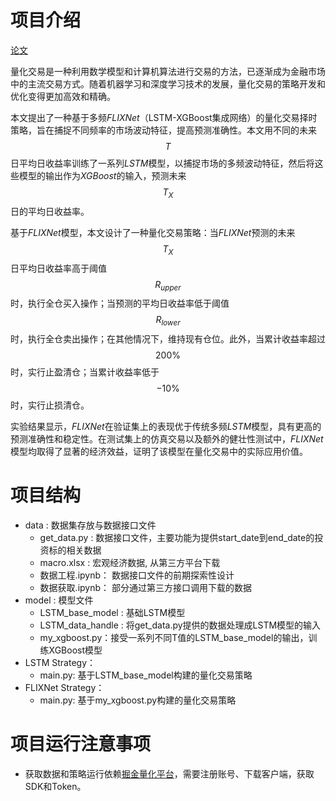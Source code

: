 # 项目介绍

[论文](https://github.com/Monsoon007/LSTM-XGBOOST/blob/master/%E8%AE%BA%E6%96%87.pdf)

量化交易是一种利用数学模型和计算机算法进行交易的方法，已逐渐成为金融市场中的主流交易方式。随着机器学习和深度学习技术的发展，量化交易的策略开发和优化变得更加高效和精确。

本文提出了一种基于多频*FLIXNet*（LSTM-XGBoost集成网络）的量化交易择时策略，旨在捕捉不同频率的市场波动特征，提高预测准确性。本文用不同的未来$$T$$日平均日收益率训练了一系列*LSTM*模型，以捕捉市场的多频波动特征，然后将这些模型的输出作为*XGBoost*的输入，预测未来$$T_X$$日的平均日收益率。

基于*FLIXNet*模型，本文设计了一种量化交易策略：当*FLIXNet*预测的未来$$T_X$$日平均日收益率高于阈值$$R_{upper}$$时，执行全仓买入操作；当预测的平均日收益率低于阈值$$R_{lower}$$时，执行全仓卖出操作；在其他情况下，维持现有仓位。此外，当累计收益率超过$$200\%$$时，实行止盈清仓；当累计收益率低于$$-10\%$$时，实行止损清仓。

实验结果显示，*FLIXNet*在验证集上的表现优于传统多频*LSTM*模型，具有更高的预测准确性和稳定性。在测试集上的仿真交易以及额外的健壮性测试中，*FLIXNet*模型均取得了显著的经济效益，证明了该模型在量化交易中的实际应用价值。

# 项目结构

- data : 数据集存放与数据接口文件
    - get_data.py : 数据接口文件，主要功能为提供start_date到end_date的投资标的相关数据
    - macro.xlsx : 宏观经济数据, 从第三方平台下载
    - 数据工程.ipynb： 数据接口文件的前期探索性设计
    - 数据获取.ipynb： 部分通过第三方接口调用下载的数据
- model : 模型文件
    - LSTM_base_model : 基础LSTM模型
    - LSTM_data_handle : 将get_data.py提供的数据处理成LSTM模型的输入
    - my_xgboost.py：接受一系列不同T值的LSTM_base_model的输出，训练XGBoost模型
- LSTM Strategy：
    - main.py: 基于LSTM_base_model构建的量化交易策略
- FLIXNet Strategy：
  - main.py: 基于my_xgboost.py构建的量化交易策略

# 项目运行注意事项

- 获取数据和策略运行依赖[掘金量化平台](https://www.myquant.cn/)，需要注册账号、下载客户端，获取SDK和Token。





